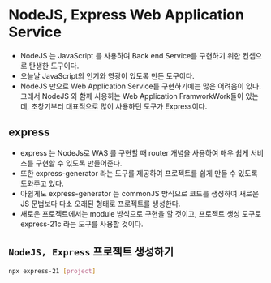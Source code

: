 # NodeJS, Express Web Application Service

- NodeJS 는 JavaScript 를 사용하여 Back end Service를 구현하기 위한 컨셉으로 탄생한 도구이다.
- 오늘날 JavaScript의 인기와 영광이 있도록 만든 도구이다.
- NodeJS 만으로 Web Application Service를 구현하기에는 많은 어려움이 있다. 그래서 NodeJS 와 함께 사용하는 Web Application FramworkWork들이 있는데, 초창기부터 대표적으로 많이 사용하던 도구가 Express이다.

## express

- express 는 NodeJs로 WAS 를 구현할 때 router 개념을 사용하여 매우 쉽게 서비스를 구현할 수 있도록 만들어준다.
- 또한 express-generator 라는 도구를 제공하여 프로젝트를 쉽게 만들 수 있도록 도와주고 있다.
- 아쉽게도 express-generator 는 commonJS 방식으로 코드를 생성하여 새로운 JS 문법보다 다소 오래된 형태로 프로젝트를 생성한다.
- 새로운 프로젝트에서는 module 방식으로 구현을 할 것이고, 프로젝트 생성 도구로 express-21c 라는 도구를 사용할 것이다.

## `NodeJS, Express` 프로젝트 생성하기

```bash
npx express-21 [project]
```
